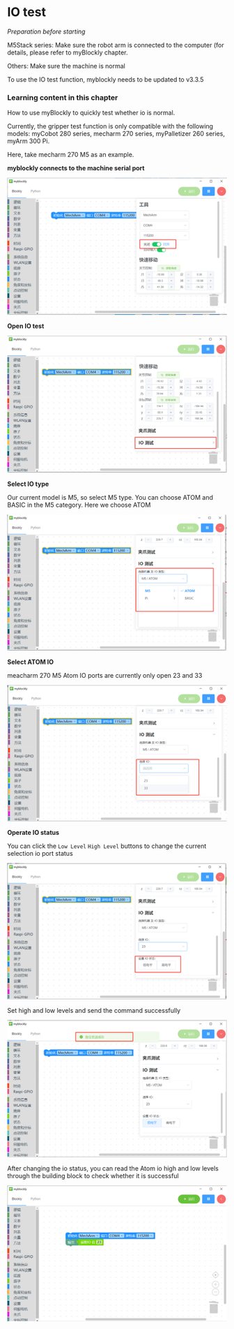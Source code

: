 # IO test

<i>Preparation before starting</i>

M5Stack series: Make sure the robot arm is connected to the computer (for details, please refer to myBlockly chapter.

Others: Make sure the machine is normal

To use the IO test function, myblockly needs to be updated to v3.3.5

### Learning content in this chapter

How to use myBlockly to quickly test whether io is normal.

Currently, the gripper test function is only compatible with the following models: myCobot 280 series, mecharm 270 series, myPalletizer 260 series, myArm 300 Pi.

Here, take mecharm 270 M5 as an example.

**myblockly connects to the machine serial port**

<img src="../../../../resources\3-FunctionsAndApplications\6.developmentGuide\myBlocklyAndUlFlow\myblocklyTutorials\jawtest/connect.png" style="zoom: 80%;" />

**Open IO test**

<img src="../../../../resources\3-FunctionsAndApplications\6.developmentGuide\myBlocklyAndUlFlow\myblocklyTutorials\jawtest/open_io_test.png" style="zoom: 80%;" />

**Select IO type**

Our current model is M5, so select M5 type. You can choose ATOM and BASIC in the M5 category. Here we choose ATOM

<img src="../../../../resources\3-FunctionsAndApplications\6.developmentGuide\myBlocklyAndUlFlow\myblocklyTutorials\jawtest/io_type.png" style="zoom: 80%;" />

**Select ATOM IO**

meacharm 270 M5 Atom IO ports are currently only open 23 and 33

<img src="../../../../resources\3-FunctionsAndApplications\6.developmentGuide\myBlocklyAndUlFlow\myblocklyTutorials\jawtest/atom_io.png" style="zoom: 80%;" />

**Operate IO status**

You can click the `Low Level` `High Level` buttons to change the current selection io port status

<img src="../../../../resources\3-FunctionsAndApplications\6.developmentGuide\myBlocklyAndUlFlow\myblocklyTutorials\jawtest/io_status.png" style="zoom: 80%;" />

Set high and low levels and send the command successfully

<img src="../../../../resources\3-FunctionsAndApplications\6.developmentGuide\myBlocklyAndUlFlow\myblocklyTutorials\jawtest/success.png" style="zoom: 80%;" />

After changing the io status, you can read the Atom io high and low levels through the building block to check whether it is successful

<img src="../../../../resources\3-FunctionsAndApplications\6.developmentGuide\myBlocklyAndUlFlow\myblocklyTutorials\jawtest/read_io.png" style="zoom: 80%;" />